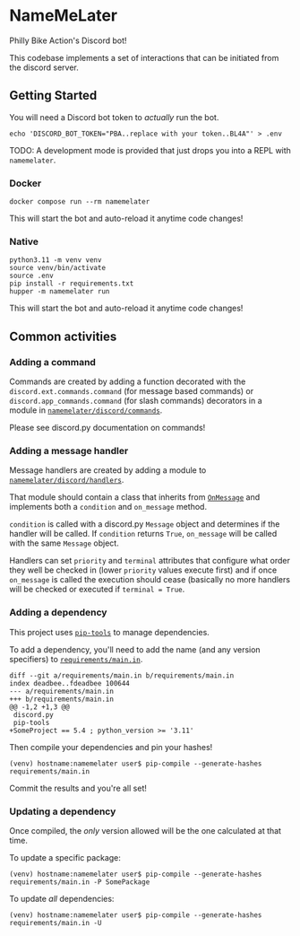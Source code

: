 # NameMeLater

Philly Bike Action's Discord bot!

This codebase implements a set of interactions that can be initiated from the
discord server.

## Getting Started

You will need a Discord bot token to _actually_ run the bot.

```shell
echo 'DISCORD_BOT_TOKEN="PBA..replace with your token..BL4A"' > .env
```

TODO: A development mode is provided that just drops you into a REPL with
`namemelater`.

### Docker

```
docker compose run --rm namemelater
```

This will start the bot and auto-reload it anytime code changes!

### Native

```shell
python3.11 -m venv venv
source venv/bin/activate
source .env
pip install -r requirements.txt
hupper -m namemelater run
```

This will start the bot and auto-reload it anytime code changes!

## Common activities

### Adding a command

Commands are created by adding a function decorated with the
`discord.ext.commands.command` (for message based commands)
or `discord.app_commands.command` (for slash commands)
decorators in a module in
[`namemelater/discord/commands`](namemelater/discord/commands).

Please see discord.py documentation on commands!

### Adding a message handler

Message handlers are created by adding a module to
[`namemelater/discord/handlers`](namemelater/discord/handlers).

That module should contain a class that inherits from
[`OnMessage`](namemelater/discord/handlers/__init__.py)
and implements both a `condition` and `on_message` method.

`condition` is called with a discord.py `Message` object and determines
if the handler will be called. If `condition` returns `True`, `on_message`
will be called with the same `Message` object.

Handlers can set `priority` and `terminal` attributes that configure
what order they well be checked in (lower `priority` values execute first)
and if once `on_message` is called the execution should cease (basically no
more handlers will be checked or executed if `terminal = True`.

### Adding a dependency

This project uses [`pip-tools`](https://pip-tools.readthedocs.io/en/stable/)
to manage dependencies.

To add a dependency, you'll need to add the name (and any version specifiers)
to [`requirements/main.in`](requirements/main.in).

```
diff --git a/requirements/main.in b/requirements/main.in
index deadbee..fdeadbee 100644
--- a/requirements/main.in
+++ b/requirements/main.in
@@ -1,2 +1,3 @@
 discord.py
 pip-tools
+SomeProject == 5.4 ; python_version >= '3.11'
```

Then compile your dependencies and pin your hashes!

```
(venv) hostname:namemelater user$ pip-compile --generate-hashes requirements/main.in
```

Commit the results and you're all set!

### Updating a dependency

Once compiled, the _only_ version allowed will be the one calculated at that time.

To update a specific package:

```
(venv) hostname:namemelater user$ pip-compile --generate-hashes requirements/main.in -P SomePackage
```

To update _all_ dependencies:

```
(venv) hostname:namemelater user$ pip-compile --generate-hashes requirements/main.in -U
```
